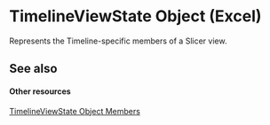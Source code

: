 
# TimelineViewState Object (Excel)

Represents the Timeline-specific members of a Slicer view.


## See also


#### Other resources


 [TimelineViewState Object Members](9b780573-b467-94e8-122f-ca004522e7c4.md)
